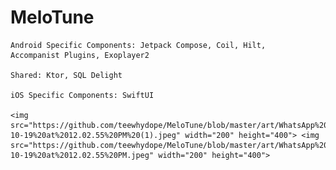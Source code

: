 # MeloTune
    Android Specific Components: Jetpack Compose, Coil, Hilt, 
    Accompanist Plugins, Exoplayer2
    
    Shared: Ktor, SQL Delight
    
    iOS Specific Components: SwiftUI
    
    <img src="https://github.com/teewhydope/MeloTune/blob/master/art/WhatsApp%20Image%202021-10-19%20at%2012.02.55%20PM%20(1).jpeg" width="200" height="400"> <img src="https://github.com/teewhydope/MeloTune/blob/master/art/WhatsApp%20Image%202021-10-19%20at%2012.02.55%20PM.jpeg" width="200" height="400">  

